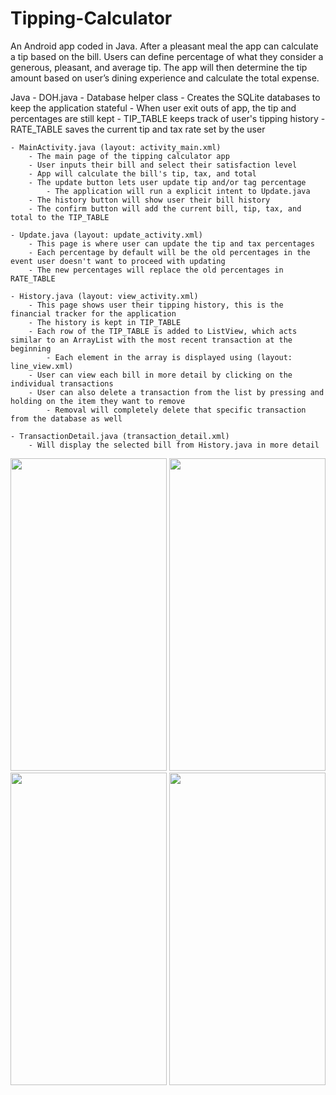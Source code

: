 # Tipping-Calculator

An Android app coded in Java. After a pleasant meal the app can calculate a tip based on the bill. 
Users can define percentage of what they consider a generous, pleasant, and average tip. The 
app will then determine the tip amount based on user’s dining experience and calculate the total 
expense.

Java
	- DOH.java 
		- Database helper class
		- Creates the SQLite databases to keep the application stateful
			- When user exit outs of app, the tip and percentages are still kept
		- TIP_TABLE keeps track of user's tipping history
		- RATE_TABLE saves the current tip and tax rate set by the user

	- MainActivity.java (layout: activity_main.xml)
		- The main page of the tipping calculator app
		- User inputs their bill and select their satisfaction level
		- App will calculate the bill's tip, tax, and total
		- The update button lets user update tip and/or tag percentage
			- The application will run a explicit intent to Update.java
		- The history button will show user their bill history
		- The confirm button will add the current bill, tip, tax, and total to the TIP_TABLE

	- Update.java (layout: update_activity.xml)
		- This page is where user can update the tip and tax percentages
		- Each percentage by default will be the old percentages in the event user doesn't want to proceed with updating
		- The new percentages will replace the old percentages in RATE_TABLE

	- History.java (layout: view_activity.xml)
		- This page shows user their tipping history, this is the financial tracker for the application
		- The history is kept in TIP_TABLE
		- Each row of the TIP_TABLE is added to ListView, which acts similar to an ArrayList with the most recent transaction at the beginning
			- Each element in the array is displayed using (layout: line_view.xml)
		- User can view each bill in more detail by clicking on the individual transactions
		- User can also delete a transaction from the list by pressing and holding on the item they want to remove
			- Removal will completely delete that specific transaction from the database as well

	- TransactionDetail.java (transaction_detail.xml)
		- Will display the selected bill from History.java in more detail

<p>
<img src="https://user-images.githubusercontent.com/61510855/144736557-679b8cdf-b7de-47e7-9a81-53e4176a6a95.png" width="250" height="500">
<img src="https://user-images.githubusercontent.com/61510855/144736558-82f1b86b-0904-4cfb-b27d-308dae83b4ea.png" width="250" height="500">
<img src="https://user-images.githubusercontent.com/61510855/144736559-57b29ed7-543a-41a3-a767-9d0b15e1c9b0.png" width="250" height="500">
<img src="https://user-images.githubusercontent.com/61510855/144736561-cc1d7456-c212-40fa-9f6b-b5a7544ba774.png" width="250" height="500">

</p>

